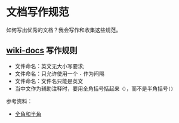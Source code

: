 # 文档写作规范

如何写出优秀的文档？我会写作和收集这些规范。

## [wiki-docs](https://github.com/Gaotianhe/wiki-docs) 写作规则

- 文件命名：英文无大小写要求;
- 文件命名：只允许使用一个 `-` 作为间隔
- 文件命名：文件名只能是英文
- 当中文作为辅助注释时，要用全角括号括起来`（）`，而不是半角括号`()`

参考资料：

- [全角和半角](https://zh.wikipedia.org/wiki/%E5%85%A8%E5%BD%A2%E5%92%8C%E5%8D%8A%E5%BD%A2)